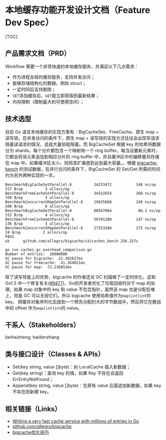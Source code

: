 # 本地缓存功能开发设计文档（Feature Dev Spec）

[TOC]

## 产品需求文档（PRD）

Workflow 需要一个非常快速的本地缓存服务，并满足以下几点需求：

- 作为进程全局的缓存服务，支持并发访问；
- 能够存储结构化的数据，例如 struct；
- 一定时间后支持剔除；
- `SET`添加缓存后，`GET`能立即获取到最新结果；
- 内存限制（限制最大的可使用空间）；

## 技术选型

目前 Go 语言本地缓存的实现方案有：BigCacheSet、FreeCache、原生 map + 读写锁。在并发访问的条件下，原生 map + 读写锁的实现方式往往会出现写请求阻塞读请求的情况，造成大量协程阻塞。而 BigCacheSet 根据 key 的哈希将数据分为 shards。每个分片都包含一个映射和一个 ring buffer。每当设置新元素时，它都会将该元素追加到相应分片的 ring buffer 中，并且缓冲区中的偏移量将存储在 map 中。如果缓冲区太小，则将其扩展直到达到最大容量。。根据 [bigcache-bench](https://github.com/allegro/bigcache-bench) 的测试数据，在并行访问的条件下，BigCacheSet 的 Set/Get 所需的时间约为另外两种实现的一半。

```shell
BenchmarkBigCacheSetParallel-8        	34233472	       148 ns/op	     317 B/op	       3 allocs/op
BenchmarkFreeCacheSetParallel-8       	34222654	       268 ns/op	     350 B/op	       3 allocs/op
BenchmarkConcurrentMapSetParallel-8   	19635688	       240 ns/op	     200 B/op	       6 allocs/op
BenchmarkBigCacheGetParallel-8        	60547064	        86.1 ns/op	     152 B/op	       4 allocs/op
BenchmarkFreeCacheGetParallel-8       	50701280	       147 ns/op	     136 B/op	       3 allocs/op
BenchmarkConcurrentMapGetParallel-8   	27353288	       175 ns/op	      24 B/op	       2 allocs/op
PASS
ok  	github.com/allegro/bigcache/v3/caches_bench	256.257s

go run caches_gc_overhead_comparison.go
Number of entries:  20000000
GC pause for bigcache:  22.382827ms
GC pause for freecache:  41.264651ms
GC pause for map:  72.236853ms
```

除了读写性能上的优势，bigcache 的作者还对 GC 扫描做了一定的优化，这和 Go1.5 中一个修复有关([#9477](https://github.com/golang/go/issues/9477))，Go的开发者优化了垃圾回收时对于 map 的处理，如果 map 对象中的 key 和 value 不包含指针，虽然该 map 也是分配在堆上，但是 GC 可以无视它们。所以 bigcache 使用哈希值作为`map[int]int`的key。 把缓存对象序列化后放到一个预先分配的大的字节数组中，然后将它在数组中的 offset 作为`map[int]int`的 value。

## 干系人（Stakeholders）

beihaizheng; haidenzhang

## 类与接口设计（Classes & APIs）

- Set(key string, value []byte)：向 LocalCache 插入新数据；
- Get(key string)：查询 key 的值，如果 Key 不存在会返回 ErrEntryNotFound；
- Append(key string, value []byte)：在原有 value 后面追加新数据，如果 key 不存在则新建 key。

## 相关链接（Links）

- [Writing a very fast cache service with millions of entries in Go](https://blog.allegro.tech/2016/03/writing-fast-cache-service-in-go.html)
- [github.com/allegro/bigcache](https://github.com/allegro/bigcache)
- [bigcache优化技巧](https://colobu.com/2019/11/18/how-is-the-bigcache-is-fast/)
